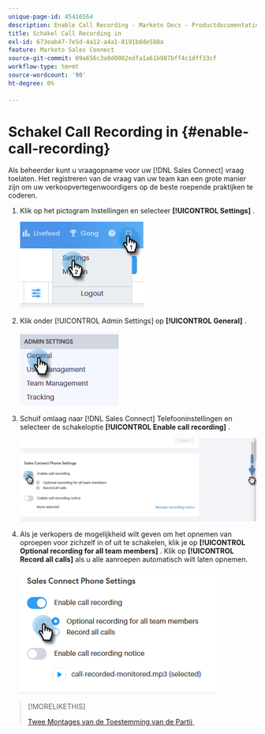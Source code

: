 ```yaml
---
unique-page-id: 45416564
description: Enable Call Recording - Marketo Docs - Productdocumentatie
title: Schakel Call Recording in
exl-id: 673eab47-7e5d-4a12-a4a1-8191b8de588a
feature: Marketo Sales Connect
source-git-commit: 09a656c3a0d0002edfa1a61b987bff4c1dff33cf
workflow-type: tm+mt
source-wordcount: '90'
ht-degree: 0%

---
```


# Schakel Call Recording in {#enable-call-recording}

Als beheerder kunt u vraagopname voor uw [!DNL Sales Connect] vraag toelaten. Het registreren van de vraag van uw team kan een grote manier zijn om uw verkoopvertegenwoordigers op de beste roepende praktijken te coderen.

1. Klik op het pictogram Instellingen en selecteer **[!UICONTROL Settings]** .

   ![](assets/one.png)

1. Klik onder [!UICONTROL Admin Settings] op **[!UICONTROL General]** .

   ![](assets/two.png)

1. Schuif omlaag naar [!DNL Sales Connect] Telefooninstellingen en selecteer de schakeloptie **[!UICONTROL Enable call recording]** .

   ![](assets/three.png)

1. Als je verkopers de mogelijkheid wilt geven om het opnemen van oproepen voor zichzelf in of uit te schakelen, klik je op **[!UICONTROL Optional recording for all team members]** . Klik op **[!UICONTROL Record all calls]** als u alle aanroepen automatisch wilt laten opnemen.

   ![](assets/four.png)

>[!MORELIKETHIS]
>
>[&#x200B; Twee Montages van de Toestemming van de Partij &#x200B;](/help/marketo/product-docs/marketo-sales-connect/phone/two-party-consent-settings.md)
